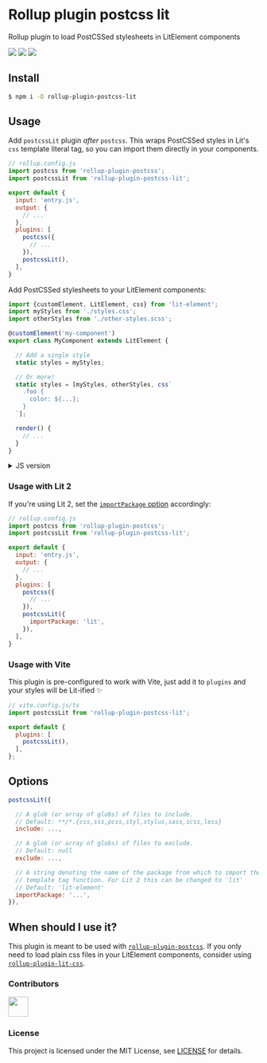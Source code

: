 # Rollup plugin postcss lit

Rollup plugin to load PostCSSed stylesheets in LitElement components

![](https://github.com/umbopepato/rollup-plugin-postcss-lit/workflows/Node.js%20CI/badge.svg)
[![](https://img.shields.io/npm/v/rollup-plugin-postcss-lit.svg)](https://npmjs.org/package/rollup-plugin-postcss-lit)
[![](https://img.shields.io/badge/license-MIT-brightgreen)](LICENSE)

## Install

```bash
$ npm i -D rollup-plugin-postcss-lit
```

## Usage

Add `postcssLit` plugin _after_ `postcss`. This wraps PostCSSed styles in Lit's `css`
template literal tag, so you can import them directly in your components.

```javascript
// rollup.config.js
import postcss from 'rollup-plugin-postcss';
import postcssLit from 'rollup-plugin-postcss-lit';

export default {
  input: 'entry.js',
  output: {
    // ...
  },
  plugins: [
    postcss({
      // ...
    }),
    postcssLit(),
  ],
}
```

Add PostCSSed stylesheets to your LitElement components:

```typescript
import {customElement, LitElement, css} from 'lit-element';
import myStyles from './styles.css';
import otherStyles from './other-styles.scss';

@customElement('my-component')
export class MyComponent extends LitElement {

  // Add a single style
  static styles = myStyles;

  // Or more!
  static styles = [myStyles, otherStyles, css`
    .foo {
      color: ${...};
    }
  `];

  render() {
    // ...
  }
}
```

<details>
<summary>JS version</summary>

```javascript
import {LitElement, css} from 'lit-element';
import myStyles from './styles.css';
import otherStyles from './other-styles.scss';

export class MyComponent extends LitElement {

  // Add a single style
  static get styles() {
    return myStyles;
  }

  // Or more!
  static get styles() {
    return [myStyles, otherStyles, css`
      .foo {
        color: ${...};
      }
    `];
  }

  render() {
    // ...
  }
}

customElements.define('my-component', MyComponent);
```

</details>

### Usage with Lit 2
 
If you're using Lit 2, set the [`importPackage` option](#options) accordingly:

```javascript
// rollup.config.js
import postcss from 'rollup-plugin-postcss';
import postcssLit from 'rollup-plugin-postcss-lit';

export default {
  input: 'entry.js',
  output: {
    // ...
  },
  plugins: [
    postcss({
      // ...
    }),
    postcssLit({
      importPackage: 'lit',
    }),
  ],
}
```

### Usage with Vite

This plugin is pre-configured to work with Vite, just add it to `plugins` and your styles will be Lit-ified ✨

```javascript
// vite.config.js/ts
import postcssLit from 'rollup-plugin-postcss-lit';

export default {
  plugins: [
    postcssLit(),
  ],
};
```

## Options

```javascript
postcssLit({

  // A glob (or array of globs) of files to include.
  // Default: **/*.{css,sss,pcss,styl,stylus,sass,scss,less}
  include: ...,

  // A glob (or array of globs) of files to exclude.
  // Default: null
  exclude: ...,

  // A string denoting the name of the package from which to import the `css`
  // template tag function. For Lit 2 this can be changed to 'lit'
  // Default: 'lit-element'
  importPackage: '...',
}),
```

## When should I use it?

This plugin is meant to be used with [`rollup-plugin-postcss`](https://github.com/egoist/rollup-plugin-postcss).
If you only need to load plain css files in your LitElement components,
consider using [`rollup-plugin-lit-css`](https://github.com/bennypowers/rollup-plugin-lit-css).

### Contributors

<a href="https://github.com/umbopepato/rollup-plugin-postcss-lit/graphs/contributors">
  <img src="https://contributors-img.web.app/image?repo=umbopepato/rollup-plugin-postcss-lit" height="40"/>
</a>


### License

This project is licensed under the MIT License, see [LICENSE](./LICENSE) for details.
